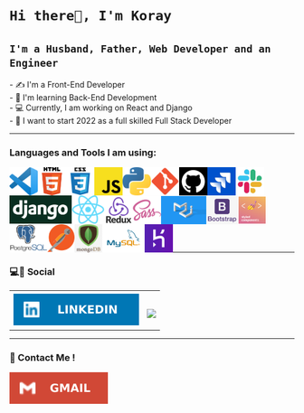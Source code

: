 <h1 align="left"><code>Hi there👋, I'm Koray</code></h1>
<h2 align="left"><code>I'm a Husband, Father, Web Developer and an Engineer</code></h2>
- ✍ I'm a Front-End Developer<br>
- 🌱 I'm learning Back-End Development<br>
- 💻 Currently, I am working on React and Django<br>
- 🙏 I want to start 2022 as a full skilled Full Stack Developer<br>
<hr class="dotted">

### Languages and Tools I am using:

<img align="left" alt="Visual Studio Code" height="50px" src="https://github.com/tarnilok/tarnilok/blob/main/images/vscode.png">
<img align="left" alt="HTML5" height="50px" src="https://github.com/tarnilok/tarnilok/blob/main/images/HTML5.png" />
<img align="left" alt="CSS3" height="50px" src="https://github.com/tarnilok/tarnilok/blob/main/images/css3.png"/>
<img align="left" alt="JavaScript" height="50px" src="https://github.com/tarnilok/tarnilok/blob/main/images/javascript.png" />
<img align="left" alt="Python" height="50px" src="https://github.com/tarnilok/tarnilok/blob/main/images/python_.png" />
<img align="left" alt="Git" height="50px" src="https://github.com/tarnilok/tarnilok/blob/main/images/git.png" />
<img align="left" alt="GitHub" height="50px" src="https://github.com/tarnilok/tarnilok/blob/main/images/github.png" />
<img align="left" alt="Jira" height="50px" src="https://github.com/tarnilok/tarnilok/blob/main/images/jira.jpg" />
<img align="left" alt="Slack" height="50px" src="https://github.com/tarnilok/tarnilok/blob/main/images/slack.jpg" />
<img align="left" alt="django" height="50px" src="https://github.com/tarnilok/tarnilok/blob/main/images/django.png" />
<img align="left" alt="react" height="50px" src="https://github.com/tarnilok/tarnilok/blob/main/images/react.png" /><br><br><br>
<img align="left" alt="redux" height="50px" src="https://github.com/tarnilok/tarnilok/blob/main/images/redux.png"/>
<img align="left" alt="sass" height="50px" src="https://github.com/tarnilok/tarnilok/blob/main/images/sass.png" />
<img align="left" alt="Material-UI" height="50px" src="https://github.com/tarnilok/tarnilok/blob/main/images/MaterialUI.png" vlign=center/>
<img align="left" alt="bootstrap" height="50px" src="https://github.com/tarnilok/tarnilok/blob/main/images/Bootstrap.jpg" />
<img align="left" alt="styledcomponent" height="50px" src="https://github.com/tarnilok/tarnilok/blob/main/images/styledcomponents.png" />
<img align="left" alt="postgreSQL" height="50px" src="https://github.com/tarnilok/tarnilok/blob/main/images/PostgreSQL.png" />
<img align="left" alt="postman" height="50px" src="https://github.com/tarnilok/tarnilok/blob/main/images/postman.png" />
<img align="left" alt="mongoDB" height="50px" src="https://github.com/tarnilok/tarnilok/blob/main/images/mongoDB.png" />
<img align="left" alt="MySQL" height="50px" src="https://github.com/tarnilok/tarnilok/blob/main/images/MySQL.png"/>
<img align="left" alt="heroku" height="50px" src="https://github.com/tarnilok/tarnilok/blob/main/images/heroku.png"/>
<br><br><br><br><br>
<hr class="dotted">

### 💻🔗 Social

<table>
    <tr>
        <td vlign=center><a href="https://www.linkedin.com/in/koray-eker/" target="blank"><img align="center" src="https://github.com/tarnilok/tarnilok/blob/main/images/LinkedIn.svg" alt="LinkedIn" /></a></td>
        <td vlign=center><br>
        
![](https://komarev.com/ghpvc/?username=tarnilok)</td>
    </tr>
</table>

<hr class="dotted">

### 📧 Contact Me !

<a href="mailto:tarnilok@gmail.com" target="blank"><img align="center" src="https://github.com/tarnilok/tarnilok/blob/main/images/Gmail.svg" alt="gmail" /></a>

